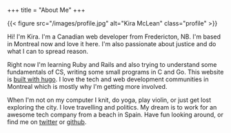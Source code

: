 +++
title = "About Me"
+++

{{< figure src="/images/profile.jpg" alt="Kira McLean" class="profile" >}}

Hi! I'm Kira. I'm a Canadian web developer from Fredericton, NB. I'm based in Montreal now and love it here. I'm also passionate about justice and do what I can to spread reason.

Right now I'm learning Ruby and Rails and also trying to understand some fundamentals of CS, writing some small programs in C and Go. This website is [built with hugo](https://gohugo.io). I love the tech and web development communities in Montreal which is mostly why I'm getting more involved.

When I'm not on my computer I knit, do yoga, play violin, or just get lost exploring the city. I love travelling and politics. My dream is to work for an awesome tech company from a beach in Spain. Have fun looking around, or find me on [twitter](https://twitter.com/kiraemclean) or [github](https://github.com/kiramclean).
